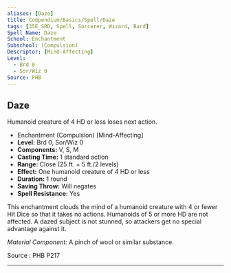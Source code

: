 ```yaml
---
aliases: [Daze]
title: Compendium/Basics/Spell/Daze
tags: [35E_SRD, Spell, Sorcerer, Wizard, Bard]
Spell Name: Daze
School: Enchantment
Subschool: (Compulsion)
Descriptor: [Mind-Affecting]
Level:
  - Brd 0
  - Sor/Wiz 0
Source: PHB
---
```



## Daze

Humanoid creature of 4 HD or less loses next action.

*   Enchantment (Compulsion) [Mind-Affecting]
*   **Level:** Brd 0, Sor/Wiz 0
*   **Components:** V, S, M
*   **Casting Time:** 1 standard action
*   **Range:** Close (25 ft. + 5 ft./2 levels)
*   **Effect:** One humanoid creature of 4 HD or less
*   **Duration:** 1 round
*   **Saving Throw:** Will negates
*   **Spell Resistance:** Yes

<p>This enchantment clouds the mind of a humanoid creature with 4 or fewer Hit Dice so that it takes no actions. Humanoids of 5 or more HD are not affected. A dazed subject is not stunned, so attackers get no special advantage against it.</p><p><i>Material Component:</i> A pinch of wool or similar substance.</p>

Source : PHB P217

---
